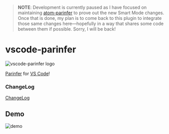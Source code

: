 > __NOTE__: Development is currently paused as I have focused on maintaining [atom-parinfer] to prove out the new Smart Mode changes.  Once that is done, my plan is to come back to this plugin to integrate those same changes here—hopefully in a way that shares some code between them if possible.  Sorry, I will be back!

[atom-parinfer]:https://github.com/oakmac/atom-parinfer

# vscode-parinfer

![vscode-parinfer logo](icon.png)

[Parinfer](http://shaunlebron.github.io/parinfer/) for [VS Code](https://code.visualstudio.com)!

### ChangeLog

[ChangeLog](https://github.com/shaunlebron/vscode-parinfer/releases)


## Demo

![demo](parinfer.gif)
